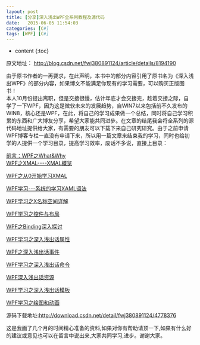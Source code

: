 ```yaml
---
layout: post
title: [分享]深入浅出WPF全系列教程及源代码
date:   2015-06-05 11:54:03
categories: [C#]
tags: [WPF] [C#]
---
```


* content
{:toc}

原文地址： http://blog.csdn.net/fwj380891124/article/details/8194190   


由于原书作者的一再要求，在此声明，本书中的部分内容引用了原书名为《深入浅出WPF》的部分内容，如果博文不能满足你现有的学习需要，可以购买正版图书！   
本人10月份提出离职，但是交接很慢，估计年底才会交接完，趁着交接之际，自学了一下WPF，因为这是微软未来的发展趋势，自WIN7以来包括前不久发布的WIN8，核心还是WPF，在此，将自己的学习成果做一个总结，同时将自己学习积累的东西和广大博友分享，希望大家能共同进步。在文章的结尾我会将全系列的源代码地址提供给大家，有需要的朋友可以下载下来自己研究研究。由于之前申请WPF博客专栏一直没有申请下来，所以用一篇文章来结束我的学习，同时也给初学的人提供一个学习目录，提高学习效率，废话不多说，直接上目录：     

<a target="_blank" href="http://blog.csdn.net/fwj380891124/article/details/8083854">前言：WPF之What&amp;Why</a>   
<a target="_blank" href="http://blog.csdn.net/fwj380891124/article/details/8085458">WPF之XMAL----XMAL概览</a>   

<a target="_blank" href="http://blog.csdn.net/fwj380891124/article/details/8088233">WPF之从0开始学习XMAL</a>   

<a target="_blank" href="http://blog.csdn.net/fwj380891124/article/details/8093001">WPF学习---系统的学习XAML语法</a>   

<a target="_blank" href="http://blog.csdn.net/fwj380891124/article/details/8098742">WPF学习之X名称空间详解</a>   

<a target="_blank" href="http://blog.csdn.net/fwj380891124/article/details/8102884">WPF学习之控件与布局</a>   

<a target="_blank" href="http://blog.csdn.net/fwj380891124/article/details/8107646">WPF之Binding深入探讨</a>   

<a target="_blank" href="http://blog.csdn.net/fwj380891124/article/details/8131080">WPF学习之深入浅出话属性</a>   

<a target="_blank" href="http://blog.csdn.net/fwj380891124/article/details/8139260">WPF之深入浅出话事件</a>   

<a target="_blank" href="http://blog.csdn.net/fwj380891124/article/details/8148852">WPF学习之深入浅出话命令</a>   

<a target="_blank" href="http://blog.csdn.net/fwj380891124/article/details/8153229">WPF深入浅出话资源</a>   

<a target="_blank" href="http://blog.csdn.net/fwj380891124/article/details/8161024">WPF学习之深入浅出话模板</a>   

<a target="_blank" href="http://blog.csdn.net/fwj380891124/article/details/8177125">WPF学习之绘图和动画</a>   



源码下载地址:<a target="_blank" href="http://download.csdn.net/detail/fwj380891124/4778376">http://download.csdn.net/detail/fwj380891124/4778376</a>   


这是我画了几个月的时间精心准备的资料,如果对你有帮助请顶一下,如果有什么好的建议或意见也可以在留言中说出来,大家共同学习,进步。谢谢大家。   




